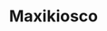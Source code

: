 ---
title: "Maxikiosco"
url: /ciudad-autonoma-de-buenos-aires/maxikiosco-avenida-lope-de-vega/
shop: comodidad
---